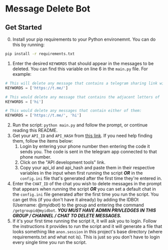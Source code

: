 # Message Delete Bot

## Get Started
0. Install your pip requirements to your Python environemnt. You can do this by running:
```cmd
pip install -r requirements.txt
```
1. Enter the desired `KEYWORDS` that should appear in the messages to be deleted. You can find this variable on line 6 in the `main.py` file. For example:
```python
# This will delete any message that contains a telegram sharing link with the t.me format.
KEYWORDS = ['https://t.me/']

# This would delete any message that contains the adjacent letters of 'h' and 'i', for example: hippo, hipotenuse, hi, etc.
KEYWORDS = ['hi']

# This would delete any messages that contain either of them:
KEYWORDS = ['https://t.me/', 'hi']
``` 
2. Run the script: `python main.py` and follow the prompt, or continue reading this README.
3. Get your `API_ID` and `API_HASH` from [this link](https://my.telegram.org/auth). If you need help finding them, follow the items below:
    1. Login by entering your phone number then entering the code it sends you. The code is sent in the telegram app connected to that phone number.
    2. Click on the "API development tools" link.
    3. Copy your api_id and api_hash and paste them in their respective variables in the input when first running the script ***OR*** in the `config.ini` file that's generated after the first time they're entered in.
4. Enter the `CHAT_ID` of the chat you wish to delete messages in the prompt that appears when running the script ***OR*** you can set a default chat in the `config.ini` file generated after the first time you run the script. You can get this (if you don't have it already) by adding the IDBOt (Username: @myidbot) to the group and entering the command `/getgroupid@myidbot`. ***YOU MUST HAVE ADMIN PRIVLEDGES IN THIS GROUP / CHANNEL / CHAT TO DELETE MESSAGES.***
5. If it's your first time running the script it, it will ask you to login. Follow the instructions it provides to run the script and it will generate a file that looks something like `anon.session` in this project's base directory (where requirements.txt and what not is). This is just so you don't have to login every single time you run the script.